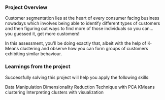 ### Project Overview

 Customer segmentation lies at the heart of every consumer facing business nowadays which involves being able to identify different types of customers and then figuring out ways to find more of those individuals so you can… you guessed it, get more customers!

In this assessment, you'll be doing exactly that, albeit with the help of K-Means clustering and observe how you can form groups of customers exhibiting similar behaviour.


### Learnings from the project

 Successfully solving this project will help you apply the following skills:

Data Manipulation
Dimensionality Reduction Technique with PCA
KMeans clustering
Interpreting clusters with visualization


